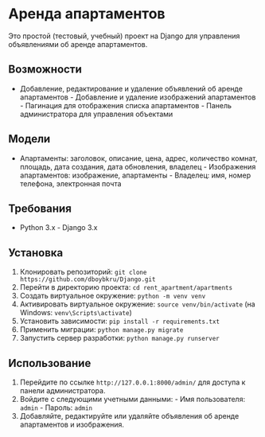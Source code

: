 # Аренда апартаментов 
Это простой (тестовый, учебный) проект на Django для управления объявлениями об аренде апартаментов. 
## Возможности 
- Добавление, редактирование и удаление объявлений об аренде апартаментов - Добавление и удаление изображений апартаментов - Пагинация для отображения списка апартаментов - Панель администратора для управления объектами 
## Модели 
- Апартаменты: заголовок, описание, цена, адрес, количество комнат, площадь, дата создания, дата обновления, владелец - Изображения апартаментов: изображение, апартаменты - Владелец: имя, номер телефона, электронная почта
## Требования
- Python 3.x - Django 3.x 
## Установка 
1. Клонировать репозиторий: `git clone https://github.com/dboybkru/Django.git`
2. Перейти в директорию проекта: `cd rent_apartment/apartments`
3. Создать виртуальное окружение: `python -m venv venv`
4. Активировать виртуальное окружение: `source venv/bin/activate` (на Windows: `venv\Scripts\activate`)
5. Установить зависимости: `pip install -r requirements.txt`
6. Применить миграции: `python manage.py migrate`
7. Запустить сервер разработки: `python manage.py runserver`
## Использование 
1. Перейдите по ссылке `http://127.0.0.1:8000/admin/` для доступа к панели администратора.
2. Войдите с следующими учетными данными: - Имя пользователя: `admin` - Пароль: `admin`
3. Добавляйте, редактируйте или удаляйте объявления об аренде апартаментов и изображения.
